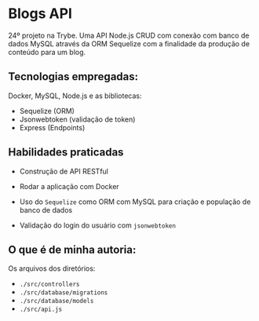 # Blogs API 

24º projeto na Trybe. Uma API Node.js CRUD com conexão com banco de dados MySQL através da ORM Sequelize com a finalidade da produção de conteúdo para um blog.

## Tecnologias empregadas:

Docker, MySQL, Node.js e as bibliotecas:

* Sequelize (ORM)
* Jsonwebtoken (validação de token)
* Express (Endpoints)

## Habilidades praticadas

  * Construção de API RESTful

  * Rodar a aplicação com Docker

  * Uso do `Sequelize` como ORM com MySQL para criação e população de banco de dados

  * Validação do login do usuário com `jsonwebtoken`

## O que é de minha autoria:

Os arquivos dos diretórios:

* `./src/controllers`
* `./src/database/migrations`
* `./src/database/models`
* `./src/api.js`
